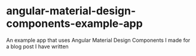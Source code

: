 # angular-material-design-components-example-app
An example app that uses Angular Material Design Components I made for a blog post I have written
